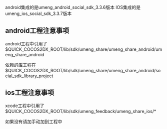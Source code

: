 android集成的是umeng_android_social_sdk_3.3.6版本
IOS集成的是umeng_ios_social_sdk_3.3.7版本

android工程注意事项
--------------------
android工程中引用了$QUICK_COCOS2DX_ROOT/lib/sdk/umeng_share/umeng_share_android/umeng_share_android

依赖的库工程在$QUICK_COCOS2DX_ROOT/lib/sdk/umeng_share/umeng_share_android/social_sdk_library_project




ios工程注意事项
--------------------
xcode工程中引用了$QUICK_COCOS2DX_ROOT/lib/sdk/umeng_feedback/umeng_share_ios/*


如果没有请加手动加到工程中

